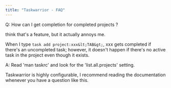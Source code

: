 ```yaml
---
title: "Taskwarrior - FAQ"
---
```


Q: How can I get completion for completed projects ?

 think that's a feature, but it actually annoys me.

When I type `task add project:xxx&lt;TAB&gt;`, xxx gets completed if there's an uncompleted task; however, it doesn't happen if there's no active task in the project even though it exists.

A: Read 'man taskrc' and look for the 'list.all.projects' setting.

 

Taskwarrior is highly configurable, I recommend reading the documentation whenever you have a question like this.

